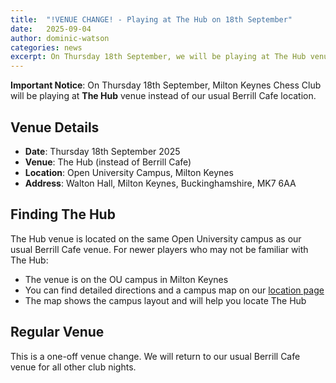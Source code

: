 ```yaml
---
title:  "!VENUE CHANGE! - Playing at The Hub on 18th September"
date:   2025-09-04
author: dominic-watson
categories: news
excerpt: On Thursday 18th September, we will be playing at The Hub venue instead of our usual Berrill Cafe location. The Hub is on the same OU campus.
---
```


**Important Notice**: On Thursday 18th September, Milton Keynes Chess Club will be playing at **The Hub** venue instead of our usual Berrill Cafe location.

## Venue Details

- **Date**: Thursday 18th September 2025
- **Venue**: The Hub (instead of Berrill Cafe)
- **Location**: Open University Campus, Milton Keynes
- **Address**: Walton Hall, Milton Keynes, Buckinghamshire, MK7 6AA

## Finding The Hub

The Hub venue is located on the same Open University campus as our usual Berrill Cafe venue. For newer players who may not be familiar with The Hub:

- The venue is on the OU campus in Milton Keynes
- You can find detailed directions and a campus map on our [location page](/about/location.html)
- The map shows the campus layout and will help you locate The Hub

## Regular Venue

This is a one-off venue change. We will return to our usual Berrill Cafe venue for all other club nights.
